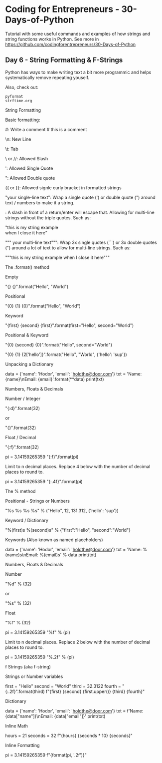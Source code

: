 Coding for Entrepreneurs - 30-Days-of-Python 
============================================

Tutorial with some useful commands and examples of how strings and string functions works in Python. See more in https://github.com/codingforentrepreneurs/30-Days-of-Python

Day 6 - String Formatting & F-Strings
-------------------------------------

Python has ways to make writing text a bit more programmic and helps systematically remove repeating youself.

Also, check out:

    pyformat
    strftime.org

String Formatting

Basic formatting:

#: Write a comment # this is a comment

\n: New Line

\t: Tab

\\ or //: Allowed Slash

\': Allowed Single Quote

\": Allowed Double quote

{{ or }}: Allowed signle curly bracket in formatted strings

"your single-line text": Wrap a single quote (') or double quote (") around text / numbers to make it a string.

\: A slash in front of a return/enter will escape that. Allowing for multi-line strings without the triple quotes. Such as:

"this is my string example\
when I close it here"

""" your multi-line text""": Wrap 3x single quotes (```) or 3x double quotes (") around a lot of text to allow for multi-line strings. Such as:

"""this is my string example
when I close it here"""

The .format() method

Empty

"{} {}".format("Hello", "World")

Positional

"{0} {1} {0}".format("Hello", "World")

Keyword

"{first} {second} {first}".format(first="Hello", second="World")

Positional & Keyword

"{0} {second} {0}".format("Hello", second="World")

"{0} {1} {2['hello']}".format("Hello", "World", {'hello': 'sup'})

Unpacking a Dictionary

data = {'name': 'Hodor', 'email': 'holdthe@door.com'}
txt = 'Name: {name}\nEmail: {email}'.format(**data)
print(txt)

Numbers, Floats & Decimals

Number / Integer

"{:d}".format(32)

or

"{}".format(32)

Float / Decimal

"{:f}".format(32)

pi = 3.14159265359
"{:f}".format(pi)

Limit to n decimal places. Replace 4 below with the number of decimal places to round to.

pi = 3.14159265359
"{:.4f}".format(pi)

The % method

Positional - Strings or Numbers

"%s %s %s %s" % ("Hello", 12, 131.312, {'hello': 'sup'})

Keyword / Dictionary

"%(first)s %(second)s" % {"first":"Hello", "second":"World"}

Keywords (Also known as named placeholders)

data = {'name': 'Hodor', 'email': 'holdthe@door.com'}
txt = 'Name: %(name)s\nEmail: %(email)s' % data
print(txt)

Numbers, Floats & Decimals

Number

"%d" % (32)

or

"%s" % (32)

Float

"%f" % (32)

pi = 3.14159265359
"%f" % (pi)

Limit to n decimal places. Replace 2 below with the number of decimal places to round to.

pi = 3.14159265359
"%.2f" % (pi)

f Strings (aka f-string)

Strings or Number variables

first = "Hello"
second = "World"
third = 32.3122
fourth = "{:.2f}".format(third)
f"{first} {second} {first.upper()} {third} {fourth}"

Dictionary

data = {'name': 'Hodor', 'email': 'holdthe@door.com'}
txt = f'Name: {data["name"]}\nEmail: {data["email"]}'
print(txt)

Inline Math

hours = 21
seconds = 32
f"{hours} {seconds * 10} {seconds}"

Inline Formatting

pi = 3.14159265359
f"{format(pi, '.2f')}"
